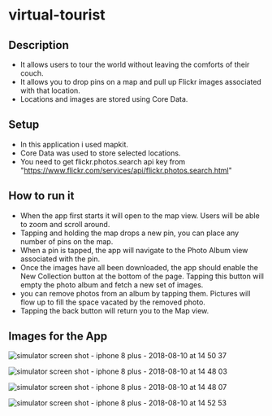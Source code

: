 # virtual-tourist

## Description
- It allows users to tour the world without leaving the comforts of their couch.
- It allows you to drop pins on a map and pull up Flickr images associated with that location.
- Locations and images are stored using Core Data.

## Setup
- In this application i used mapkit.
- Core Data was used to store selected locations.
- You need to get flickr.photos.search api key from "https://www.flickr.com/services/api/flickr.photos.search.html"

## How to run it

- When the app first starts it will open to the map view. Users will be able to zoom and scroll around.
- Tapping and holding the map drops a new pin, you can place any number of pins on the map.
- When a pin is tapped, the app will navigate to the Photo Album view associated with the pin.
- Once the images have all been downloaded, the app should enable the New Collection button at the bottom of the page. Tapping this button will empty the photo album and fetch a new set of images.
- you can remove photos from an album by tapping them. Pictures will flow up to fill the space vacated by the removed photo.
- Tapping the back button will return you to the Map view.

## Images for the App

![simulator screen shot - iphone 8 plus - 2018-08-10 at 14 50 37](https://user-images.githubusercontent.com/35192412/43958814-061ecd84-9cad-11e8-8745-012c6fe1caa9.png)

![simulator screen shot - iphone 8 plus - 2018-08-10 at 14 48 03](https://user-images.githubusercontent.com/35192412/43958815-070e5df4-9cad-11e8-9f77-65e494a60532.png)

![simulator screen shot - iphone 8 plus - 2018-08-10 at 14 48 07](https://user-images.githubusercontent.com/35192412/43958820-080f7e7c-9cad-11e8-9566-7f0c9ca0a64c.png)

![simulator screen shot - iphone 8 plus - 2018-08-10 at 14 52 53](https://user-images.githubusercontent.com/35192412/43958869-2d0b744c-9cad-11e8-842c-c9140d6939ab.png)
